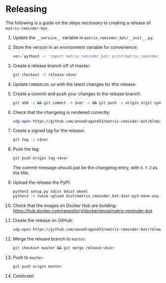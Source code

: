 # Releasing

The following is a guide on the steps necessary to creating a release of `matrix-reminder-bot`.

1. Update the `__version__` variable in `matrix_reminder_bot/__init__.py`.

1. Store the version in an environment variable for convenience:

	```sh
	ver=`python3 -c 'import matrix_reminder_bot; print(matrix_reminder_bot.__version__)'`
	```

1. Create a release branch off of master:

	```sh
	git checkout -b release-v$ver
	```

1. Update `CHANGELOG.md` with the latest changes for this release.

1. Create a commit and push your changes to the release branch:

	```sh
	git add -u && git commit -m $ver -n && git push -u origin $(git symbolic-ref --short HEAD)
	```

1. Check that the changelog is rendered correctly:

	```sh
	xdg-open https://github.com/anoadragon453/matrix-reminder-bot/blob/release-v$ver/CHANGELOG.md
	```

1. Create a signed tag for the release:

	```sh
	git tag -s v$ver
	```

1. Push the tag:

	```sh
	git push origin tag v$ver
	```

	The commit message should just be the changelog entry, with `X.Y.Z` as the title.

1. Upload the release the PyPI:

	```sh
	python3 setup.py sdist bdist_wheel
	python3 -m twine upload dist/matrix_reminder_bot-$ver-py3-none-any.whl dist/matrix-reminder-bot-$ver.tar.gz
	```

1. Check that the images on Docker Hub are building: https://hub.docker.com/repository/docker/anoa/matrix-reminder-bot

1. Create the release on GitHub:

	```sh
	xdg-open https://github.com/anoadragon453/matrix-reminder-bot/releases/edit/v$ver
	```

1. Merge the release branch to `master`:

	```sh
	git checkout master && git merge release-v$ver
	```

1. Push to `master`.

	```sh
	git push origin master
	```

1. Celebrate!
